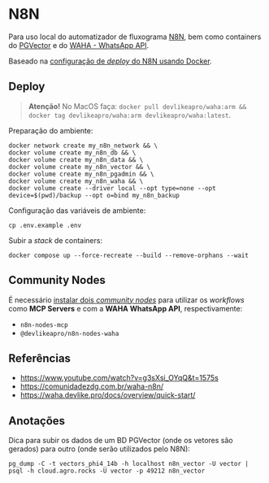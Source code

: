 # N8N

Para uso local do automatizador de fluxograma [N8N](https://n8n.io), bem como containers do [PGVector](https://github.com/pgvector/pgvector) e do [WAHA - WhatsApp API](https://waha.devlike.pro).

Baseado na [configuração de _deploy_ do N8N usando Docker](https://docs.n8n.io/hosting/installation/server-setups/docker-compose/).

## Deploy

> **Atenção!** No MacOS faça: `docker pull devlikeapro/waha:arm && docker tag devlikeapro/waha:arm devlikeapro/waha:latest`.

Preparação do ambiente:

```
docker network create my_n8n_network && \
docker volume create my_n8n_db && \
docker volume create my_n8n_data && \
docker volume create my_n8n_vector && \
docker volume create my_n8n_pgadmin && \
docker volume create my_n8n_waha && \
docker volume create --driver local --opt type=none --opt device=$(pwd)/backup --opt o=bind my_n8n_backup
```

Configuração das variáveis de ambiente:

```
cp .env.example .env
```

Subir a _stack_ de containers:

```
docker compose up --force-recreate --build --remove-orphans --wait
```

## Community Nodes

É necessário [instalar dois _community nodes_](https://docs.n8n.io/integrations/community-nodes/installation/gui-install/#install-a-community-node) para utilizar os _workflows_ como **MCP Servers** e com a **WAHA WhatsApp API**, respectivamente:

- `n8n-nodes-mcp`
- `@devlikeapro/n8n-nodes-waha`

## Referências

- https://www.youtube.com/watch?v=g3sXsi_OYqQ&t=1575s
- https://comunidadezdg.com.br/waha-n8n/
- https://waha.devlike.pro/docs/overview/quick-start/

## Anotações

Dica para subir os dados de um BD PGVector (onde os vetores são gerados) para outro (onde serão utilizados pelo N8N):

```
pg_dump -C -t vectors_phi4_14b -h localhost n8n_vector -U vector | psql -h cloud.agro.rocks -U vector -p 49212 n8n_vector
```
